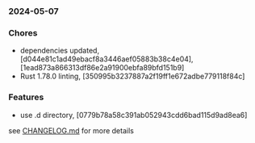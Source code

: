 ### 2024-05-07

### Chores
+ dependencies updated, [d044e81c1ad49ebacf8a3446aef05883b38c4e04], [1ead873a866313df86e2a91900ebfa89bfd151b9]
+ Rust 1.78.0 linting, [350995b3237887a2f19ff1e672adbe779118f84c]

### Features
+ use .d directory, [0779b78a58c391ab052943cdd6bad115d9ad8ea6]

see <a href='https://github.com/mrjackwills/mealpedant_api/blob/main/CHANGELOG.md'>CHANGELOG.md</a> for more details
